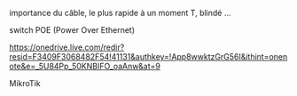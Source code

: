 importance du câble, le plus rapide à un moment T, blindé ...

switch POE (Power Over Ethernet)

https://onedrive.live.com/redir?resid=F3409F3068482F54!41131&authkey=!App8wwktzGrG56I&ithint=onenote&e=_5U84Pp_50KNBIFO_oaAnw&at=9



MikroTik